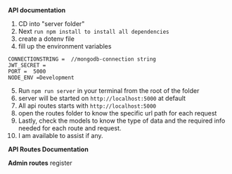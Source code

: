 **API documentation**

 1. CD into "server folder"
 2. Next `run npm install to install all dependencies`
 3. create a dotenv file
 4.  fill up the environment variables

    CONNECTIONSTRING =  //mongodb-connection string
    JWT_SECRET =
    PORT =  5000
    NODE_ENV =Development



 5. Run `npm run server` in your terminal from the root of the folder
 6. server will be started on `http://localhost:5000`  at default
 7. All api routes starts with  `http://localhost:5000`
 8. open the routes folder to know the specific url path for each request
 9. Lastly, check the models to know the type of data and the required info needed for each route and request.
 10. I am available to assist if any.

**API Routes Documentation**

**Admin routes**
register